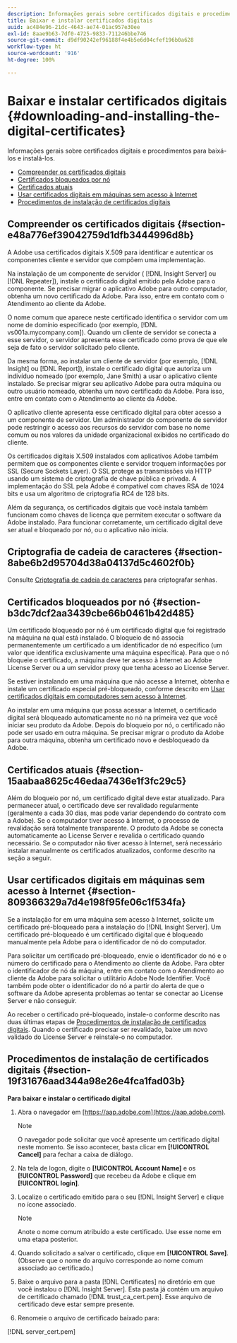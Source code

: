 ```yaml
---
description: Informações gerais sobre certificados digitais e procedimentos para baixá-los e instalá-los.
title: Baixar e instalar certificados digitais
uuid: ac484e96-21dc-4643-ae74-01ac957e30ee
exl-id: 8aae9b63-7df0-4725-9833-711246bbe746
source-git-commit: d9df90242ef96188f4e4b5e6d04cfef196b0a628
workflow-type: ht
source-wordcount: '916'
ht-degree: 100%

---
```


# Baixar e instalar certificados digitais {#downloading-and-installing-the-digital-certificates}

Informações gerais sobre certificados digitais e procedimentos para baixá-los e instalá-los.

* [Compreender os certificados digitais](../../../../../home/c-inst-svr/c-install-ins-svr/t-install-proc-inst-svr-dpu/c-dnld-dgtl-cert/c-dnld-dgtl-cert.md#section-e48a776ef39042759d1dfb3444996d8b)
* [Certificados bloqueados por nó](../../../../../home/c-inst-svr/c-install-ins-svr/t-install-proc-inst-svr-dpu/c-dnld-dgtl-cert/c-dnld-dgtl-cert.md#section-b3dc7dcf2aa3439cbe66b0461b42d485)
* [Certificados atuais](../../../../../home/c-inst-svr/c-install-ins-svr/t-install-proc-inst-svr-dpu/c-dnld-dgtl-cert/c-dnld-dgtl-cert.md#section-15aabaa8625c46edaa7436e1f3fc29c5)
* [Usar certificados digitais em máquinas sem acesso à Internet](../../../../../home/c-inst-svr/c-install-ins-svr/t-install-proc-inst-svr-dpu/c-dnld-dgtl-cert/c-dnld-dgtl-cert.md#section-809366329a7d4e198f95fe06c1f534fa)
* [Procedimentos de instalação de certificados digitais](../../../../../home/c-inst-svr/c-install-ins-svr/t-install-proc-inst-svr-dpu/c-dnld-dgtl-cert/c-dnld-dgtl-cert.md#section-19f31676aad344a98e26e4fca1fad03b)

## Compreender os certificados digitais {#section-e48a776ef39042759d1dfb3444996d8b}

A Adobe usa certificados digitais X.509 para identificar e autenticar os componentes cliente e servidor que compõem uma implementação.

Na instalação de um componente de servidor ( [!DNL Insight Server] ou [!DNL Repeater]), instale o certificado digital emitido pela Adobe para o componente. Se precisar migrar o aplicativo Adobe para outro computador, obtenha um novo certificado da Adobe. Para isso, entre em contato com o Atendimento ao cliente da Adobe.

O nome comum que aparece neste certificado identifica o servidor com um nome de domínio especificado (por exemplo, [!DNL vs001a.mycompany.com]). Quando um cliente de servidor se conecta a esse servidor, o servidor apresenta esse certificado como prova de que ele seja de fato o servidor solicitado pelo cliente.

Da mesma forma, ao instalar um cliente de servidor (por exemplo, [!DNL Insight] ou [!DNL Report]), instale o certificado digital que autoriza um indivíduo nomeado (por exemplo, Jane Smith) a usar o aplicativo cliente instalado. Se precisar migrar seu aplicativo Adobe para outra máquina ou outro usuário nomeado, obtenha um novo certificado da Adobe. Para isso, entre em contato com o Atendimento ao cliente da Adobe.

O aplicativo cliente apresenta esse certificado digital para obter acesso a um componente de servidor. Um administrador do componente de servidor pode restringir o acesso aos recursos do servidor com base no nome comum ou nos valores da unidade organizacional exibidos no certificado do cliente.

Os certificados digitais X.509 instalados com aplicativos Adobe também permitem que os componentes cliente e servidor troquem informações por SSL (Secure Sockets Layer). O SSL protege as transmissões via HTTP usando um sistema de criptografia de chave pública e privada. A implementação do SSL pela Adobe é compatível com chaves RSA de 1024 bits e usa um algoritmo de criptografia RC4 de 128 bits.

Além da segurança, os certificados digitais que você instala também funcionam como chaves de licença que permitem executar o software da Adobe instalado. Para funcionar corretamente, um certificado digital deve ser atual e bloqueado por nó, ou o aplicativo não inicia.

## Criptografia de cadeia de caracteres {#section-8abe6b2d95704d38a04137d5c4602f0b}

Consulte [Criptografia de cadeia de caracteres](../../../../../home/c-inst-svr/c-install-ins-svr/t-install-proc-inst-svr-dpu/c-dnld-dgtl-cert/string-encryption.md#concept-35da0b53650a4d7e82b240ad27f6d45a) para criptografar senhas.

## Certificados bloqueados por nó {#section-b3dc7dcf2aa3439cbe66b0461b42d485}

Um certificado bloqueado por nó é um certificado digital que foi registrado na máquina na qual está instalado. O bloqueio de nó associa permanentemente um certificado a um identificador de nó específico (um valor que identifica exclusivamente uma máquina específica). Para que o nó bloqueie o certificado, a máquina deve ter acesso à Internet ao Adobe License Server ou a um servidor proxy que tenha acesso ao License Server.

Se estiver instalando em uma máquina que não acesse a Internet, obtenha e instale um certificado especial pré-bloqueado, conforme descrito em [Usar certificados digitais em computadores sem acesso à Internet](../../../../../home/c-inst-svr/c-install-ins-svr/t-install-proc-inst-svr-dpu/c-dnld-dgtl-cert/c-dnld-dgtl-cert.md#section-809366329a7d4e198f95fe06c1f534fa).

Ao instalar em uma máquina que possa acessar a Internet, o certificado digital será bloqueado automaticamente no nó na primeira vez que você iniciar seu produto da Adobe. Depois do bloqueio por nó, o certificado não pode ser usado em outra máquina. Se precisar migrar o produto da Adobe para outra máquina, obtenha um certificado novo e desbloqueado da Adobe.

## Certificados atuais {#section-15aabaa8625c46edaa7436e1f3fc29c5}

Além do bloqueio por nó, um certificado digital deve estar atualizado. Para permanecer atual, o certificado deve ser revalidado regularmente (geralmente a cada 30 dias, mas pode variar dependendo do contrato com a Adobe). Se o computador tiver acesso à Internet, o processo de revalidação será totalmente transparente. O produto da Adobe se conecta automaticamente ao License Server e revalida o certificado quando necessário. Se o computador não tiver acesso à Internet, será necessário instalar manualmente os certificados atualizados, conforme descrito na seção a seguir.

## Usar certificados digitais em máquinas sem acesso à Internet {#section-809366329a7d4e198f95fe06c1f534fa}

Se a instalação for em uma máquina sem acesso à Internet, solicite um certificado pré-bloqueado para a instalação do [!DNL Insight Server]. Um certificado pré-bloqueado é um certificado digital que é bloqueado manualmente pela Adobe para o identificador de nó do computador.

Para solicitar um certificado pré-bloqueado, envie o identificador do nó e o número do certificado para o Atendimento ao cliente da Adobe. Para obter o identificador de nó da máquina, entre em contato com o Atendimento ao cliente da Adobe para solicitar o utilitário Adobe Node Identifier. Você também pode obter o identificador do nó a partir do alerta de que o software da Adobe apresenta problemas ao tentar se conectar ao License Server e não conseguir.

Ao receber o certificado pré-bloqueado, instale-o conforme descrito nas duas últimas etapas de [Procedimentos de instalação de certificados digitais](../../../../../home/c-inst-svr/c-install-ins-svr/t-install-proc-inst-svr-dpu/c-dnld-dgtl-cert/c-dnld-dgtl-cert.md#section-19f31676aad344a98e26e4fca1fad03b). Quando o certificado precisar ser revalidado, baixe um novo validado do License Server e reinstale-o no computador.

## Procedimentos de instalação de certificados digitais {#section-19f31676aad344a98e26e4fca1fad03b}

**Para baixar e instalar o certificado digital**

1. Abra o navegador em [https://aap.adobe.com](https://aap.adobe.com).

   >[!NOTE]
   >
   >O navegador pode solicitar que você apresente um certificado digital neste momento. Se isso acontecer, basta clicar em **[!UICONTROL Cancel]** para fechar a caixa de diálogo.

1. Na tela de logon, digite o **[!UICONTROL Account Name]** e os **[!UICONTROL Password]** que recebeu da Adobe e clique em **[!UICONTROL login]**.

1. Localize o certificado emitido para o seu [!DNL Insight Server] e clique no ícone associado.

   >[!NOTE]
   >
   >Anote o nome comum atribuído a este certificado. Use esse nome em uma etapa posterior.

1. Quando solicitado a salvar o certificado, clique em **[!UICONTROL Save]**. (Observe que o nome do arquivo corresponde ao nome comum associado ao certificado.)
1. Baixe o arquivo para a pasta [!DNL Certificates] no diretório em que você instalou o [!DNL Insight Server]. Esta pasta já contém um arquivo de certificado chamado [!DNL trust_ca_cert.pem]. Esse arquivo de certificado deve estar sempre presente.

1. Renomeie o arquivo de certificado baixado para:

[!DNL server_cert.pem]
